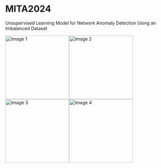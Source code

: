 # MITA2024
Unsupervised Learning Model for Network Anomaly Detection Using an Imbalanced Dataset

<div style="display: flex;">
  <img src="https://github.com/user-attachments/assets/1c41fcf5-12c7-4aa5-9102-6f25f2b5ba0a" alt="Image 1" width="200" style="margin-center: 20px;">
  <img src="https://github.com/user-attachments/assets/e9ad185a-9c4b-4aff-b735-27e1b423cfb6" alt="Image 2" width="200" style="margin-center: 20px;">
</div>

<div style = "display:flex;">
    <img src="https://github.com/user-attachments/assets/cbe61b99-f6c0-4d5b-ba44-72a89e7fb363" alt="Image 3" width="200" style="margin-center: 20px;">
    <img src="https://github.com/user-attachments/assets/721b426e-8a36-40ec-bb68-d493552c5c5a" alt="Image 4" width="200">
</div>
